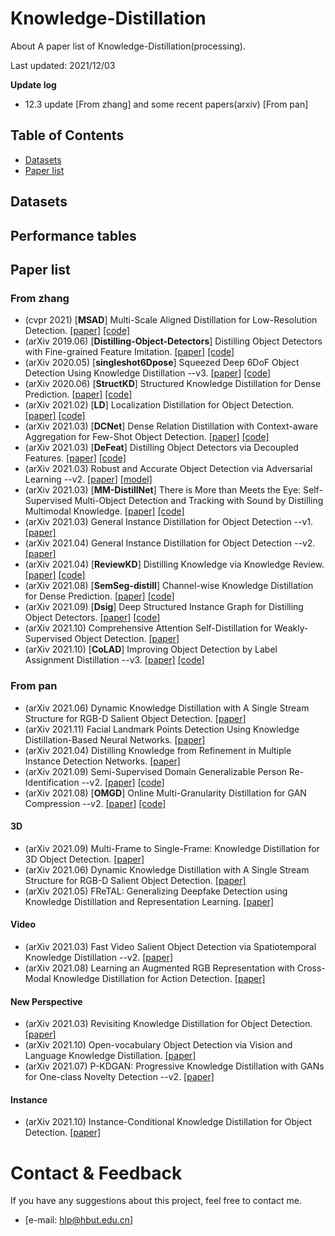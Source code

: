 # Knowledge-Distillation
About A paper list of  Knowledge-Distillation(processing).

Last updated: 2021/12/03

**Update log**
* 12.3 update [From zhang] and  some recent papers(arxiv) [From pan]


## Table of Contents
* [Datasets](https://github.com/PHL22/Knowledge-Distillation/blob/main/README.md#datasets)
* [Paper list](https://github.com/PHL22/Knowledge-Distillation#paper-list)

## Datasets


## Performance tables


## Paper list
### **From zhang**
* (cvpr 2021) [**MSAD**] Multi-Scale Aligned Distillation for Low-Resolution Detection. [[paper]](https://jiaya.me/papers/ms_align_distill_cvpr21.pdf) [[code]](https://github.com/Jia-Research-Lab/MSAD)  
* (arXiv 2019.06) [**Distilling-Object-Detectors**] Distilling Object Detectors with Fine-grained Feature Imitation. [[paper]](https://arxiv.org/abs/1906.03609v1) [[code]](https://github.com/twangnh/Distilling-Object-Detectors)
* (arXiv 2020.05) [**singleshot6Dpose**] Squeezed Deep 6DoF Object Detection Using Knowledge Distillation  --v3. [[paper]](https://arxiv.org/abs/2003.13586) [[code]](https://github.com/heitorcfelix/singleshot6Dpose)
* (arXiv 2020.06) [**StructKD**] Structured Knowledge Distillation for Dense Prediction. [[paper]](https://arxiv.org/abs/1903.04197v4) [[code]](https://git.io/StructKD)
* (arXiv 2021.02) [**LD**] Localization Distillation for Object Detection. [[paper]](https://arxiv.org/abs/2102.12252v2) [[code]](https://github.com/HikariTJU/LD)
* (arXiv 2021.03) [**DCNet**] Dense Relation Distillation with Context-aware Aggregation for Few-Shot Object Detection. [[paper]](https://arxiv.org/abs/2103.17115) [[code]](https://github.com/hzhupku/DCNet)
* (arXiv 2021.03) [**DeFeat**] Distilling Object Detectors via Decoupled Features. [[paper]](https://arxiv.org/abs/2103.14475v1) [[code]](https://github.com/ggjy/DeFeat.pytorch)
* (arXiv 2021.03) Robust and Accurate Object Detection via Adversarial Learning  --v2. [[paper]](https://arxiv.org/abs/2103.13886) [[model]](https://arxiv.org/abs/2103.13886)
* (arXiv 2021.03) [**MM-DistillNet**] There is More than Meets the Eye: Self-Supervised Multi-Object Detection and Tracking with Sound by Distilling Multimodal Knowledge. [[paper]](https://arxiv.org/abs/2103.01353v1) [[code]](https://github.com/robot-learning-freiburg/MM-DistillNet)
* (arXiv 2021.03) General Instance Distillation for Object Detection --v1. [[paper]](https://arxiv.org/abs/2103.02340v1) 
* (arXiv 2021.04) General Instance Distillation for Object Detection --v2. [[paper]](https://arxiv.org/abs/2103.02340v2)
* (arXiv 2021.04) [**ReviewKD**] Distilling Knowledge via Knowledge Review. [[paper]](https://arxiv.org/abs/2104.09044) [[code]](https://github.com/dvlab-research/ReviewKD)
* (arXiv 2021.08) [**SemSeg-distill**] Channel-wise Knowledge Distillation for Dense Prediction. [[paper]](https://arxiv.org/abs/2011.13256) [[code]](https://github.com/irfanICMLL/TorchDistiller/tree/main/SemSeg-distill)
* (arXiv 2021.09) [**Dsig**] Deep Structured Instance Graph for Distilling Object Detectors. [[paper]](https://arxiv.org/abs/2109.12862) [[code]](https://github.com/dvlab-research/Dsig)
* (arXiv 2021.10) Comprehensive Attention Self-Distillation for Weakly-Supervised Object Detection.  [[paper]](https://arxiv.org/abs/2010.12023)
* (arXiv 2021.10) [**CoLAD**] Improving Object Detection by Label Assignment Distillation  --v3. [[paper]](https://arxiv.org/abs/2108.10520v3) [[code]](https://github.com/cybercore-co-ltd/CoLAD)  



### **From pan**
* (arXiv 2021.06) Dynamic Knowledge Distillation with A Single Stream Structure for RGB-D Salient Object Detection. [[paper]](https://arxiv.org/abs/2106.09517)
* (arXiv 2021.11) Facial Landmark Points Detection Using Knowledge Distillation-Based Neural Networks. [[paper]](https://arxiv.org/abs/2111.07047)
* (arXiv 2021.04) Distilling Knowledge from Refinement in Multiple Instance Detection Networks. [[paper]](https://arxiv.org/abs/2004.10943)
* (arXiv 2021.09) Semi-Supervised Domain Generalizable Person Re-Identification  --v2. [[paper]](https://arxiv.org/abs/2108.05045v2) [[code]](https://paperswithcode.com/paper/semi-supervised-domain-generalizable-person#code)
* (arXiv 2021.08) [**OMGD**] Online Multi-Granularity Distillation for GAN Compression  --v2. [[paper]](https://arxiv.org/abs/2108.06908v2) [[code]](https://github.com/bytedance/OMGD)




#### 3D
* (arXiv 2021.09) Multi-Frame to Single-Frame: Knowledge Distillation for 3D Object Detection. [[paper]](https://arxiv.org/abs/2009.11859) 
* (arXiv 2021.06) Dynamic Knowledge Distillation with A Single Stream Structure for RGB-D Salient Object Detection. [[paper]](https://arxiv.org/abs/2106.09517)
* (arXiv 2021.05) FReTAL: Generalizing Deepfake Detection using Knowledge Distillation and Representation Learning. [[paper]](https://arxiv.org/abs/2105.13617)



#### Video
* (arXiv 2021.03) Fast Video Salient Object Detection via Spatiotemporal Knowledge Distillation  --v2. [[paper]](https://arxiv.org/abs/2010.10027) 
* (arXiv 2021.08) Learning an Augmented RGB Representation with Cross-Modal Knowledge Distillation for Action Detection. [[paper]](https://arxiv.org/abs/2108.03619)



#### New Perspective 
* (arXiv 2021.03) Revisiting Knowledge Distillation for Object Detection. [[paper]](https://arxiv.org/abs/2105.10633) 
* (arXiv 2021.10) Open-vocabulary Object Detection via Vision and Language Knowledge Distillation. [[paper]](https://arxiv.org/abs/2104.13921) 
* (arXiv 2021.07) P-KDGAN: Progressive Knowledge Distillation with GANs for One-class Novelty Detection  --v2. [[paper]](https://arxiv.org/abs/2007.06963) 

#### Instance
* (arXiv 2021.10) Instance-Conditional Knowledge Distillation for Object Detection. [[paper]](https://arxiv.org/abs/2110.12724) 

# Contact & Feedback
If you have any suggestions about this project, feel free to contact me.
* [e-mail: hlp@hbut.edu.cn]


